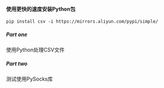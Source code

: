 #### 使用更快的速度安装Python包
`pip install csv -i https://mirrors.aliyun.com/pypi/simple/`

##### Part one
使用Python处理CSV文件

##### Part two
测试使用PySocks库